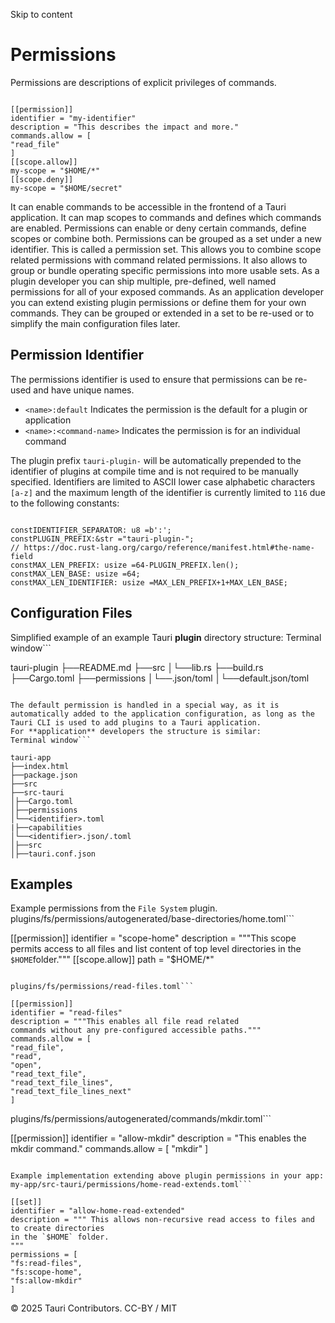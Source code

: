 Skip to content
# Permissions
Permissions are descriptions of explicit privileges of commands.
```

[[permission]]
identifier = "my-identifier"
description = "This describes the impact and more."
commands.allow = [
"read_file"
]
[[scope.allow]]
my-scope = "$HOME/*"
[[scope.deny]]
my-scope = "$HOME/secret"

```

It can enable commands to be accessible in the frontend of a Tauri application. It can map scopes to commands and defines which commands are enabled. Permissions can enable or deny certain commands, define scopes or combine both.
Permissions can be grouped as a set under a new identifier. This is called a permission set. This allows you to combine scope related permissions with command related permissions. It also allows to group or bundle operating specific permissions into more usable sets.
As a plugin developer you can ship multiple, pre-defined, well named permissions for all of your exposed commands.
As an application developer you can extend existing plugin permissions or define them for your own commands. They can be grouped or extended in a set to be re-used or to simplify the main configuration files later.
## Permission Identifier
The permissions identifier is used to ensure that permissions can be re-used and have unique names.
  * `<name>:default` Indicates the permission is the default for a plugin or application
  * `<name>:<command-name>` Indicates the permission is for an individual command


The plugin prefix `tauri-plugin-` will be automatically prepended to the identifier of plugins at compile time and is not required to be manually specified.
Identifiers are limited to ASCII lower case alphabetic characters `[a-z]` and the maximum length of the identifier is currently limited to `116` due to the following constants:
```

constIDENTIFIER_SEPARATOR: u8 =b':';
constPLUGIN_PREFIX:&str ="tauri-plugin-";
// https://doc.rust-lang.org/cargo/reference/manifest.html#the-name-field
constMAX_LEN_PREFIX: usize =64-PLUGIN_PREFIX.len();
constMAX_LEN_BASE: usize =64;
constMAX_LEN_IDENTIFIER: usize =MAX_LEN_PREFIX+1+MAX_LEN_BASE;

```

## Configuration Files
Simplified example of an example Tauri **plugin** directory structure:
Terminal window```

tauri-plugin
├──README.md
├──src
│└──lib.rs
├──build.rs
├──Cargo.toml
├──permissions
│└──<identifier>.json/toml
│└──default.json/toml

```

The default permission is handled in a special way, as it is automatically added to the application configuration, as long as the Tauri CLI is used to add plugins to a Tauri application.
For **application** developers the structure is similar:
Terminal window```

tauri-app
├──index.html
├──package.json
├──src
├──src-tauri
│├──Cargo.toml
│├──permissions
│└──<identifier>.toml
|├──capabilities
│└──<identifier>.json/.toml
│├──src
│├──tauri.conf.json

```

## Examples
Example permissions from the `File System` plugin.
plugins/fs/permissions/autogenerated/base-directories/home.toml```

[[permission]]
identifier = "scope-home"
description = """This scope permits access to all files and
list content of top level directories in the `$HOME`folder."""
[[scope.allow]]
path = "$HOME/*"

```

plugins/fs/permissions/read-files.toml```

[[permission]]
identifier = "read-files"
description = """This enables all file read related
commands without any pre-configured accessible paths."""
commands.allow = [
"read_file",
"read",
"open",
"read_text_file",
"read_text_file_lines",
"read_text_file_lines_next"
]

```

plugins/fs/permissions/autogenerated/commands/mkdir.toml```

[[permission]]
identifier = "allow-mkdir"
description = "This enables the mkdir command."
commands.allow = [
"mkdir"
]

```

Example implementation extending above plugin permissions in your app:
my-app/src-tauri/permissions/home-read-extends.toml```

[[set]]
identifier = "allow-home-read-extended"
description = """ This allows non-recursive read access to files and to create directories
in the `$HOME` folder.
"""
permissions = [
"fs:read-files",
"fs:scope-home",
"fs:allow-mkdir"
]

```

© 2025 Tauri Contributors. CC-BY / MIT
